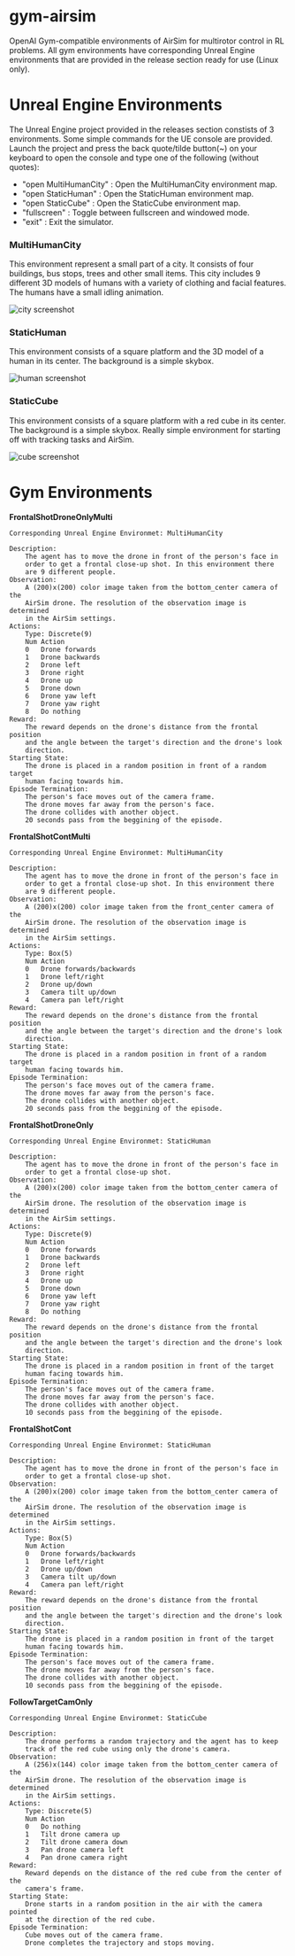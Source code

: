 # gym-airsim
OpenAI Gym-compatible environments of AirSim for multirotor control in RL problems. All gym environments have corresponding Unreal Engine environments that are provided in the release section ready for use (Linux only).

# Unreal Engine Environments
The Unreal Engine project provided in the releases section constists of 3 environments. Some simple commands for 
the UE console are provided. Launch the project and press the back quote/tilde button(~) on your keyboard to open
the console and type one of the following (without quotes):
* "open MultiHumanCity" : Open the MultiHumanCity environment map.
* "open StaticHuman" : Open the StaticHuman environment map.
* "open StaticCube" : Open the StaticCube environment map.
* "fullscreen" : Toggle between fullscreen and windowed mode.
* "exit" : Exit the simulator.

### MultiHumanCity
This environment represent a small part of a city. It consists of four buildings, bus stops, trees and other small 
items. This city includes 9 different 3D models of humans with a variety of clothing and facial features. The humans
have a small idling animation.

![city screenshot](docs/images/city1.png)

### StaticHuman
This environment consists of a square platform and the 3D model of a human in its center. The background is a simple 
skybox.

![human screenshot](docs/images/static_human.png)

### StaticCube
This environment consists of a square platform with a red cube in its center. The background is a simple skybox. 
Really simple environment for starting off with tracking tasks and AirSim.

![cube screenshot](docs/images/static_cube.png)

# Gym Environments
**FrontalShotDroneOnlyMulti**

    Corresponding Unreal Engine Environmet: MultiHumanCity
	
    Description:
        The agent has to move the drone in front of the person's face in
        order to get a frontal close-up shot. In this environment there
        are 9 different people.
    Observation:
        A (200)x(200) color image taken from the bottom_center camera of the
        AirSim drone. The resolution of the observation image is determined
        in the AirSim settings.
    Actions:
        Type: Discrete(9)
        Num	Action
        0   Drone forwards
        1   Drone backwards
        2   Drone left
        3   Drone right
        4   Drone up
        5   Drone down
        6   Drone yaw left
        7   Drone yaw right
        8   Do nothing
    Reward:
        The reward depends on the drone's distance from the frontal position
        and the angle between the target's direction and the drone's look
        direction.
    Starting State:
        The drone is placed in a random position in front of a random target
        human facing towards him.
    Episode Termination:
        The person's face moves out of the camera frame.
        The drone moves far away from the person's face.
        The drone collides with another object.
        20 seconds pass from the beggining of the episode.

**FrontalShotContMulti**

    Corresponding Unreal Engine Environmet: MultiHumanCity
	
    Description:
        The agent has to move the drone in front of the person's face in
        order to get a frontal close-up shot. In this environment there
        are 9 different people.
    Observation:
        A (200)x(200) color image taken from the front_center camera of the
        AirSim drone. The resolution of the observation image is determined
        in the AirSim settings.
    Actions:
        Type: Box(5)
        Num	Action
        0   Drone forwards/backwards
        1   Drone left/right
        2   Drone up/down
        3   Camera tilt up/down
        4   Camera pan left/right
    Reward:
        The reward depends on the drone's distance from the frontal position
        and the angle between the target's direction and the drone's look
        direction.
    Starting State:
        The drone is placed in a random position in front of a random target
        human facing towards him.
    Episode Termination:
        The person's face moves out of the camera frame.
        The drone moves far away from the person's face.
        The drone collides with another object.
        20 seconds pass from the beggining of the episode.

**FrontalShotDroneOnly**

    Corresponding Unreal Engine Environmet: StaticHuman
	
    Description:
        The agent has to move the drone in front of the person's face in
        order to get a frontal close-up shot.
    Observation:
        A (200)x(200) color image taken from the bottom_center camera of the
        AirSim drone. The resolution of the observation image is determined
        in the AirSim settings.
    Actions:
        Type: Discrete(9)
        Num	Action
        0   Drone forwards
        1   Drone backwards
        2   Drone left
        3   Drone right
        4   Drone up
        5   Drone down
        6   Drone yaw left
        7   Drone yaw right
        8   Do nothing
    Reward:
        The reward depends on the drone's distance from the frontal position
        and the angle between the target's direction and the drone's look
        direction.
    Starting State:
        The drone is placed in a random position in front of the target
        human facing towards him.
    Episode Termination:
        The person's face moves out of the camera frame.
        The drone moves far away from the person's face.
        The drone collides with another object.
        10 seconds pass from the beggining of the episode.

**FrontalShotCont**

    Corresponding Unreal Engine Environmet: StaticHuman
	
    Description:
        The agent has to move the drone in front of the person's face in
        order to get a frontal close-up shot.
    Observation:
        A (200)x(200) color image taken from the bottom_center camera of the
        AirSim drone. The resolution of the observation image is determined
        in the AirSim settings.
    Actions:
        Type: Box(5)
        Num	Action
        0   Drone forwards/backwards
        1   Drone left/right
        2   Drone up/down
        3   Camera tilt up/down
        4   Camera pan left/right
    Reward:
        The reward depends on the drone's distance from the frontal position
        and the angle between the target's direction and the drone's look
        direction.
    Starting State:
        The drone is placed in a random position in front of the target
        human facing towards him.
    Episode Termination:
        The person's face moves out of the camera frame.
        The drone moves far away from the person's face.
        The drone collides with another object.
        10 seconds pass from the beggining of the episode.

**FollowTargetCamOnly**

	Corresponding Unreal Engine Environmet: StaticCube
	
    Description:
        The drone performs a random trajectory and the agent has to keep
        track of the red cube using only the drone's camera.
    Observation:
        A (256)x(144) color image taken from the bottom_center camera of the
        AirSim drone. The resolution of the observation image is determined
        in the AirSim settings.
    Actions:
        Type: Discrete(5)
        Num Action
        0   Do nothing
        1   Tilt drone camera up
        2   Tilt drone camera down
        3   Pan drone camera left
        4   Pan drone camera right
    Reward:
        Reward depends on the distance of the red cube from the center of the
        camera's frame.
    Starting State:
        Drone starts in a random position in the air with the camera pointed
        at the direction of the red cube.
    Episode Termination:
        Cube moves out of the camera frame.
        Drone completes the trajectory and stops moving.

